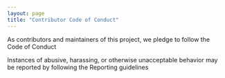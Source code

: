 ```yaml
---
layout: page
title: "Contributor Code of Conduct"
---
```

As contributors and maintainers of this project,
we pledge to follow the Code of Conduct

Instances of abusive, harassing, or otherwise unacceptable behavior
may be reported by following the Reporting guidelines

